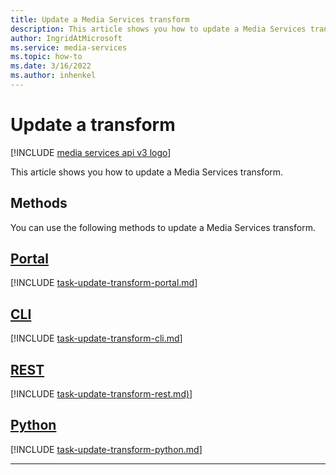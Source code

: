 ```yaml
---
title: Update a Media Services transform
description: This article shows you how to update a Media Services transform.
author: IngridAtMicrosoft
ms.service: media-services
ms.topic: how-to
ms.date: 3/16/2022
ms.author: inhenkel
---
```


# Update a transform

[!INCLUDE [media services api v3 logo](./includes/v3-hr.md)]

This article shows you how to update a Media Services transform.

## Methods

You can use the following methods to update a Media Services transform.

## [Portal](#tab/portal/)

[!INCLUDE [task-update-transform-portal.md](./includes/task-update-transform-portal.md)]

## [CLI](#tab/cli/)

[!INCLUDE [task-update-transform-cli.md](./includes/task-update-transform-cli.md)]

## [REST](#tab/rest/)

[!INCLUDE [task-update-transform-rest.md)](./includes/task-update-transform-rest.md)]

## [Python](#tab/python/)

[!INCLUDE [task-update-transform-python.md](./includes/task-update-transform-python.md)]

---